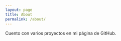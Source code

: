 ```yaml
---
layout: page
title: About
permalink: /about/
---
```


Cuento con varios proyectos en mi página de GitHub.
